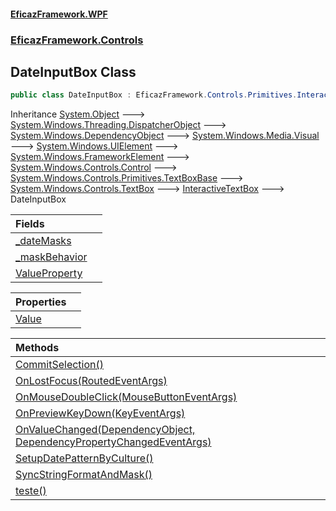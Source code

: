 #### [EficazFramework.WPF](EficazFrameworkWPF.md 'EficazFramework WPF')
### [EficazFramework.Controls](EficazFrameworkWPF.md#EficazFramework.Controls 'EficazFramework.Controls')

## DateInputBox Class

```csharp
public class DateInputBox : EficazFramework.Controls.Primitives.InteractiveTextBox
```

Inheritance [System.Object](https://docs.microsoft.com/en-us/dotnet/api/System.Object 'System.Object') &#129106; [System.Windows.Threading.DispatcherObject](https://docs.microsoft.com/en-us/dotnet/api/System.Windows.Threading.DispatcherObject 'System.Windows.Threading.DispatcherObject') &#129106; [System.Windows.DependencyObject](https://docs.microsoft.com/en-us/dotnet/api/System.Windows.DependencyObject 'System.Windows.DependencyObject') &#129106; [System.Windows.Media.Visual](https://docs.microsoft.com/en-us/dotnet/api/System.Windows.Media.Visual 'System.Windows.Media.Visual') &#129106; [System.Windows.UIElement](https://docs.microsoft.com/en-us/dotnet/api/System.Windows.UIElement 'System.Windows.UIElement') &#129106; [System.Windows.FrameworkElement](https://docs.microsoft.com/en-us/dotnet/api/System.Windows.FrameworkElement 'System.Windows.FrameworkElement') &#129106; [System.Windows.Controls.Control](https://docs.microsoft.com/en-us/dotnet/api/System.Windows.Controls.Control 'System.Windows.Controls.Control') &#129106; [System.Windows.Controls.Primitives.TextBoxBase](https://docs.microsoft.com/en-us/dotnet/api/System.Windows.Controls.Primitives.TextBoxBase 'System.Windows.Controls.Primitives.TextBoxBase') &#129106; [System.Windows.Controls.TextBox](https://docs.microsoft.com/en-us/dotnet/api/System.Windows.Controls.TextBox 'System.Windows.Controls.TextBox') &#129106; [InteractiveTextBox](EficazFramework.Controls.Primitives/InteractiveTextBox.md 'EficazFramework.Controls.Primitives.InteractiveTextBox') &#129106; DateInputBox

| Fields | |
| :--- | :--- |
| [_dateMasks](EficazFramework.Controls/DateInputBox/_dateMasks.md 'EficazFramework.Controls.DateInputBox._dateMasks') | |
| [_maskBehavior](EficazFramework.Controls/DateInputBox/_maskBehavior.md 'EficazFramework.Controls.DateInputBox._maskBehavior') | |
| [ValueProperty](EficazFramework.Controls/DateInputBox/ValueProperty.md 'EficazFramework.Controls.DateInputBox.ValueProperty') | |

| Properties | |
| :--- | :--- |
| [Value](EficazFramework.Controls/DateInputBox/Value.md 'EficazFramework.Controls.DateInputBox.Value') | |

| Methods | |
| :--- | :--- |
| [CommitSelection()](EficazFramework.Controls/DateInputBox/CommitSelection().md 'EficazFramework.Controls.DateInputBox.CommitSelection()') | |
| [OnLostFocus(RoutedEventArgs)](EficazFramework.Controls/DateInputBox/OnLostFocus(RoutedEventArgs).md 'EficazFramework.Controls.DateInputBox.OnLostFocus(System.Windows.RoutedEventArgs)') | |
| [OnMouseDoubleClick(MouseButtonEventArgs)](EficazFramework.Controls/DateInputBox/OnMouseDoubleClick(MouseButtonEventArgs).md 'EficazFramework.Controls.DateInputBox.OnMouseDoubleClick(System.Windows.Input.MouseButtonEventArgs)') | |
| [OnPreviewKeyDown(KeyEventArgs)](EficazFramework.Controls/DateInputBox/OnPreviewKeyDown(KeyEventArgs).md 'EficazFramework.Controls.DateInputBox.OnPreviewKeyDown(System.Windows.Input.KeyEventArgs)') | |
| [OnValueChanged(DependencyObject, DependencyPropertyChangedEventArgs)](EficazFramework.Controls/DateInputBox/OnValueChanged(DependencyObject,DependencyPropertyChangedEventArgs).md 'EficazFramework.Controls.DateInputBox.OnValueChanged(System.Windows.DependencyObject, System.Windows.DependencyPropertyChangedEventArgs)') | |
| [SetupDatePatternByCulture()](EficazFramework.Controls/DateInputBox/SetupDatePatternByCulture().md 'EficazFramework.Controls.DateInputBox.SetupDatePatternByCulture()') | |
| [SyncStringFormatAndMask()](EficazFramework.Controls/DateInputBox/SyncStringFormatAndMask().md 'EficazFramework.Controls.DateInputBox.SyncStringFormatAndMask()') | |
| [teste()](EficazFramework.Controls/DateInputBox/teste().md 'EficazFramework.Controls.DateInputBox.teste()') | |
